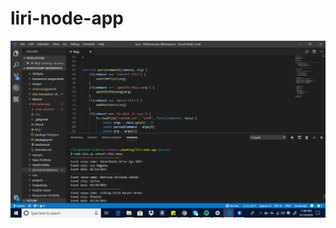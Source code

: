# liri-node-app

![Image of Concert-This command](https://github.com/eilsul10/liri-node-app/blob/master/images/1.png?raw=true)

